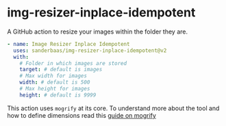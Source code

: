 # img-resizer-inplace-idempotent

A GitHub action to resize your images within the folder they are.

```yml
- name: Image Resizer Inplace Idempotent
  uses: sanderbaas/img-resizer-inplace-idempotent@v2
  with:
    # Folder in which images are stored
    target: # default is images
    # Max width for images
    width: # default is 500
    # Max height for images
    height: # default is 9999
```

This action uses `mogrify` at its core. To understand more about the tool and how to define dimensions read this [guide on mogrify](https://imagemagick.org/script/mogrify.php)
